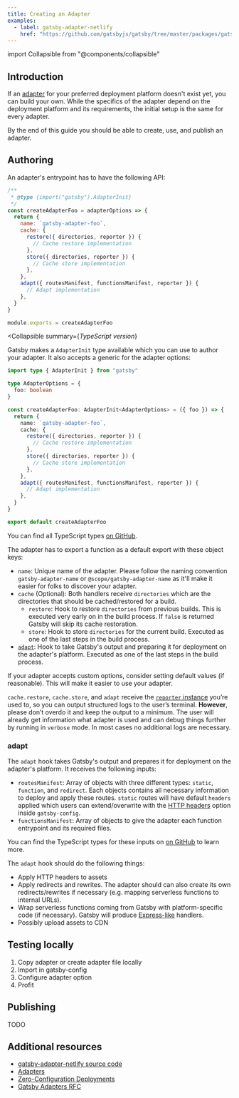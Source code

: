 ```yaml
---
title: Creating an Adapter
examples:
  - label: gatsby-adapter-netlify
    href: "https://github.com/gatsbyjs/gatsby/tree/master/packages/gatsby-adapter-netlify"
---
```


import Collapsible from "@components/collapsible"

## Introduction

If an [adapter](/docs/how-to/previews-deploys-hosting/adapters/) for your preferred deployment platform doesn't exist yet, you can build your own. While the specifics of the adapter depend on the deployment platform and its requirements, the initial setup is the same for every adapter.

By the end of this guide you should be able to create, use, and publish an adapter.

## Authoring

An adapter's entrypoint has to have the following API:

```js
/**
 * @type {import("gatsby").AdapterInit}
 */
const createAdapterFoo = adapterOptions => {
  return {
    name: `gatsby-adapter-foo`,
    cache: {
      restore({ directories, reporter }) {
        // Cache restore implementation
      },
      store({ directories, reporter }) {
        // Cache store implementation
      },
    },
    adapt({ routesManifest, functionsManifest, reporter }) {
      // Adapt implementation
    },
  }
}

module.exports = createAdapterFoo
```

<Collapsible
  summary={<em>TypeScript version</em>}
>

Gatsby makes a `AdapterInit` type available which you can use to author your adapter. It also accepts a generic for the adapter options:

```ts
import type { AdapterInit } from "gatsby"

type AdapterOptions = {
  foo: boolean
}

const createAdapterFoo: AdapterInit<AdapterOptions> = ({ foo }) => {
  return {
    name: `gatsby-adapter-foo`,
    cache: {
      restore({ directories, reporter }) {
        // Cache restore implementation
      },
      store({ directories, reporter }) {
        // Cache store implementation
      },
    },
    adapt({ routesManifest, functionsManifest, reporter }) {
      // Adapt implementation
    },
  }
}

export default createAdapterFoo
```

You can find all TypeScript types [on GitHub](https://github.com/gatsbyjs/gatsby/blob/master/packages/gatsby/src/utils/adapter/types.ts).

</Collapsible>

The adapter has to export a function as a default export with these object keys:

- `name`: Unique name of the adapter. Please follow the naming convention `gatsby-adapter-name` or `@scope/gatsby-adapter-name` as it'll make it easier for folks to discover your adapter.
- `cache` (Optional): Both handlers receive `directories` which are the directories that should be cached/restored for a build.
  - `restore`: Hook to restore `directories` from previous builds. This is executed very early on in the build process. If `false` is returned Gatsby will skip its cache restoration.
  - `store`: Hook to store `directories` for the current build. Executed as one of the last steps in the build process.
- [`adapt`](#adapt): Hook to take Gatsby's output and preparing it for deployment on the adapter's platform. Executed as one of the last steps in the build process.

If your adapter accepts custom options, consider setting default values (if reasonable). This will make it easier to use your adapter.

`cache.restore`, `cache.store`, and `adapt` receive the [`reporter` instance](/docs/reference/config-files/node-api-helpers/#reporter) you’re used to, so you can output structured logs to the user’s terminal. **However**, please don’t overdo it and keep the output to a minimum. The user will already get information what adapter is used and can debug things further by running in `verbose` mode. In most cases no additional logs are necessary.

### adapt

The `adapt` hook takes Gatsby's output and prepares it for deployment on the adapter's platform. It receives the following inputs:

- `routesManifest`: Array of objects with three different types: `static`, `function`, and `redirect`. Each objects contains all necessary information to deploy and apply these routes. `static` routes will have default `headers` applied which users can extend/overwrite with the [HTTP headers](/docs/how-to/previews-deploys-hosting/headers/) option inside `gatsby-config`.
- `functionsManifest`: Array of objects to give the adapter each function entrypoint and its required files.

You can find the TypeScript types for these inputs on [on GitHub](https://github.com/gatsbyjs/gatsby/blob/master/packages/gatsby/src/utils/adapter/types.ts) to learn more.

The `adapt` hook should do the following things:

- Apply HTTP headers to assets
- Apply redirects and rewrites. The adapter should can also create its own redirects/rewrites if necessary (e.g. mapping serverless functions to internal URLs).
- Wrap serverless functions coming from Gatsby with platform-specific code (if necessary). Gatsby will produce [Express-like](https://expressjs.com/) handlers.
- Possibly upload assets to CDN

## Testing locally

1. Copy adapter or create adapter file locally
1. Import in gatsby-config
1. Configure adapter option
1. Profit

## Publishing

TODO

## Additional resources

- [gatsby-adapter-netlify source code](https://github.com/gatsbyjs/gatsby/tree/master/packages/gatsby-adapter-netlify)
- [Adapters](/docs/how-to/previews-deploys-hosting/adapters/)
- [Zero-Configuration Deployments](/docs/how-to/previews-deploys-hosting/zero-configuration-deployments/)
- [Gatsby Adapters RFC](#TODO)
